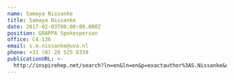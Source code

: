 ```yaml
---
name: Samaya Nissanke
title: Samaya Nissanke
date: 2017-02-03T00:00:00.000Z
position: GRAPPA Spokesperson
office: C4.136
email: s.m.nissanke@uva.nl
phone: +31 (0) 20 525 8339
publicationURL: >-
  http://inspirehep.net/search?ln=en&ln=en&p=exactauthor%3AS.Nissanke&of=hb&action_search=Search&sf=&so=d&rm=&rg=25&sc=0
---
```


